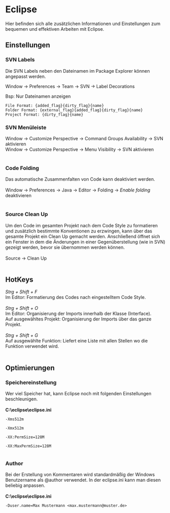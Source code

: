 # Eclipse #
Hier befinden sich alle zusätzlichen Informationen und Einstellungen zum bequemen und effektiven Arbeiten mit Eclipse.

## Einstellungen ##

### SVN Labels ###
Die SVN Labels neben den Dateinamen im Package Explorer können angepasst werden.

Window -> Preferences -> Team -> SVN -> Label Decorations

Bsp: Nur Dateinamen anzeigen
```
File Format: {added_flag}{dirty_flag}{name}
Folder Format: {external_flag}{added_flag}{dirty_flag}{name}
Project Format: {dirty_flag}{name}
```

### SVN Menüleiste ###
Window -> Customize Perspective -> Command Groups Availability -> SVN aktivieren<br>
Window -> Customize Perspective -> Menu Visibility -> SVN aktivieren<br>
<br>
<h3>Code Folding</h3>
Das automatische Zusammenfalten von Code kann deaktiviert werden.<br>
<br>
Window -> Preferences -> Java -> Editor -> Folding -> <i>Enable folding</i> deaktivieren<br>
<br>
<h3>Source Clean Up</h3>
Um den Code im gesamten Projekt nach dem Code Style zu formatieren und zusätzlich bestimmte Konventionen zu erzwingen, kann über das gesamte Projekt ein Clean Up gemacht werden. Anschließend öffnet sich ein Fenster in dem die Änderungen in einer Gegenüberstellung (wie in SVN) gezeigt werden, bevor sie übernommen werden können.<br>
<br>
Source -> Clean Up<br>
<br>
<h2>HotKeys</h2>
<i>Strg + Shift + F</i><br>
Im Editor: Formatierung des Codes nach eingestelltem Code Style.<br>
<br>
<i>Strg + Shift + O</i><br>
Im Editor: Organisierung der Imports innerhalb der Klasse (Interface).<br>
Auf ausgewähltes Projekt: Organisierung der Imports über das ganze Projekt.<br>
<br>
<i>Strg + Shift + G</i><br>
Auf ausgewählte Funktion: Liefert eine Liste mit allen Stellen wo die Funktion verwendet wird.<br>
<br>
<h2>Optimierungen</h2>

<h3>Speichereinstellung</h3>
Wer viel Speicher hat, kann Eclipse noch mit folgenden Einstellungen beschleunigen.<br>
<br>
<b>C:\eclipse\eclipse.ini</b>
<pre><code>-Xms512m<br>
-Xmx512m<br>
-XX:PermSize=128M<br>
-XX:MaxPermSize=128M<br>
</code></pre>

<h3>Author</h3>
Bei der Erstellung von Kommentaren wird standardmäßig der Windows Benutzername als @author verwendet. In der eclipse.ini kann man diesen beliebig anpassen.<br>
<br>
<b>C:\eclipse\eclipse.ini</b>
<pre><code>-Duser.name=Max Mustermann &lt;max.mustermann@muster.de&gt;<br>
</code></pre>